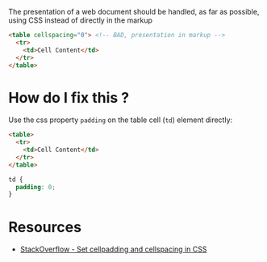 The presentation of a web document should be handled, as far as possible, using CSS instead of directly in the markup

```html
<table cellspacing="0"> <!-- BAD, presentation in markup -->
  <tr>
    <td>Cell Content</td>
  </tr>
</table>
```

# How do I fix this ?

Use the css property `padding` on the table cell (`td`) element directly:


```html
<table>
  <tr>
    <td>Cell Content</td>
  </tr>
</table>
```
```css
td {
  padding: 0;
}
```

# Resources

* [StackOverflow - Set cellpadding and cellspacing in CSS](http://stackoverflow.com/questions/339923/set-cellpadding-and-cellspacing-in-css)
